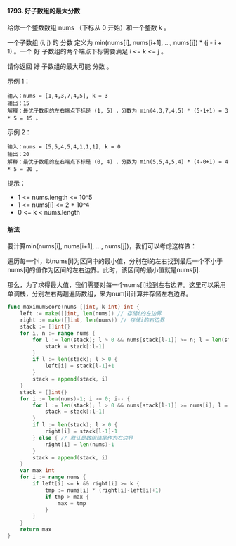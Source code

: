 #### 1793. 好子数组的最大分数
给你一个整数数组 nums （下标从 0 开始）和一个整数 k 。

一个子数组 (i, j) 的 分数 定义为 min(nums[i], nums[i+1], ..., nums[j]) * (j - i + 1) 。一个 好 子数组的两个端点下标需要满足 i <= k <= j 。

请你返回 好 子数组的最大可能 分数 。

示例 1：
```
输入：nums = [1,4,3,7,4,5], k = 3
输出：15
解释：最优子数组的左右端点下标是 (1, 5) ，分数为 min(4,3,7,4,5) * (5-1+1) = 3 * 5 = 15 。
```
示例 2：
```
输入：nums = [5,5,4,5,4,1,1,1], k = 0
输出：20
解释：最优子数组的左右端点下标是 (0, 4) ，分数为 min(5,5,4,5,4) * (4-0+1) = 4 * 5 = 20 。
```

提示：
- 1 <= nums.length <= 10^5
- 1 <= nums[i] <= 2 * 10^4
- 0 <= k < nums.length

#### 解法
要计算min(nums[i], nums[i+1], ..., nums[j])，我们可以考虑这样做：

遍历每一个i，以nums[i]为区间中的最小值，分别在i的左右找到最后一个不小于nums[i]的值作为区间的左右边界。此时，该区间的最小值就是nums[i].

那么，为了求得最大值，我们需要对每一个nums[i]找到左右边界。这里可以采用单调栈，分别左右两趟遍历数组，来为num[i]计算并存储左右边界。

```go
func maximumScore(nums []int, k int) int {
    left := make([]int, len(nums)) // 存储i的左边界
    right := make([]int, len(nums)) // 存储i的右边界
    stack := []int{}
    for i, n := range nums {
        for l := len(stack); l > 0 && nums[stack[l-1]] >= n; l = len(stack) {
            stack = stack[:l-1]
        }
        if l := len(stack); l > 0 {
            left[i] = stack[l-1]+1
        }
        stack = append(stack, i)
    }
    stack = []int{}
    for i := len(nums)-1; i >= 0; i-- {
        for l := len(stack); l > 0 && nums[stack[l-1]] >= nums[i]; l = len(stack) {
            stack = stack[:l-1]
        }
        if l := len(stack); l > 0 {
            right[i] = stack[l-1]-1
        } else { // 默认是数组结尾作为右边界
            right[i] = len(nums)-1
        }
        stack = append(stack, i)
    }
    var max int
    for i := range nums {
        if left[i] <= k && right[i] >= k {
            tmp := nums[i] * (right[i]-left[i]+1)
            if tmp > max {
                max = tmp
            }
        }
    }
    return max 
}
```